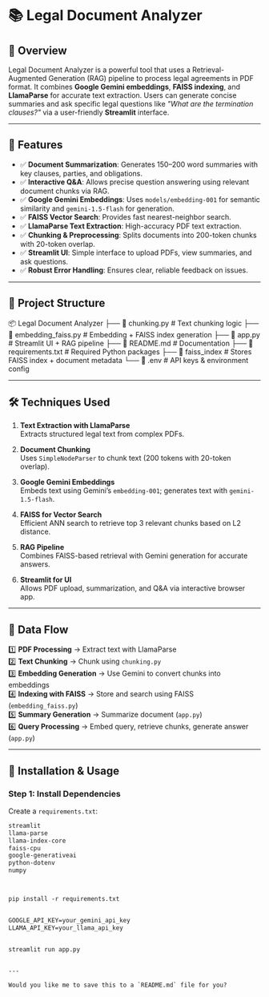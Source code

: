 # 📚 Legal Document Analyzer

## 📌 Overview
Legal Document Analyzer is a powerful tool that uses a Retrieval-Augmented Generation (RAG) pipeline to process legal agreements in PDF format. It combines **Google Gemini embeddings**, **FAISS indexing**, and **LlamaParse** for accurate text extraction. Users can generate concise summaries and ask specific legal questions like _"What are the termination clauses?"_ via a user-friendly **Streamlit** interface.

---

## 🚀 Features

- ✅ **Document Summarization**: Generates 150–200 word summaries with key clauses, parties, and obligations.
- ✅ **Interactive Q&A**: Allows precise question answering using relevant document chunks via RAG.
- ✅ **Google Gemini Embeddings**: Uses `models/embedding-001` for semantic similarity and `gemini-1.5-flash` for generation.
- ✅ **FAISS Vector Search**: Provides fast nearest-neighbor search.
- ✅ **LlamaParse Text Extraction**: High-accuracy PDF text extraction.
- ✅ **Chunking & Preprocessing**: Splits documents into 200-token chunks with 20-token overlap.
- ✅ **Streamlit UI**: Simple interface to upload PDFs, view summaries, and ask questions.
- ✅ **Robust Error Handling**: Ensures clear, reliable feedback on issues.

---

## 📂 Project Structure

📦 Legal Document Analyzer
├── 📄 chunking.py # Text chunking logic
├── 📄 embedding_faiss.py # Embedding + FAISS index generation
├── 📄 app.py # Streamlit UI + RAG pipeline
├── 📄 README.md # Documentation
├── 📄 requirements.txt # Required Python packages
├── 📂 faiss_index # Stores FAISS index + document metadata
└── 📄 .env # API keys & environment config



---

## 🛠️ Techniques Used

1. **Text Extraction with LlamaParse**  
   Extracts structured legal text from complex PDFs.

2. **Document Chunking**  
   Uses `SimpleNodeParser` to chunk text (200 tokens with 20-token overlap).

3. **Google Gemini Embeddings**  
   Embeds text using Gemini’s `embedding-001`; generates text with `gemini-1.5-flash`.

4. **FAISS for Vector Search**  
   Efficient ANN search to retrieve top 3 relevant chunks based on L2 distance.

5. **RAG Pipeline**  
   Combines FAISS-based retrieval with Gemini generation for accurate answers.

6. **Streamlit for UI**  
   Allows PDF upload, summarization, and Q&A via interactive browser app.

---

## 🔁 Data Flow

1️⃣ **PDF Processing** → Extract text with LlamaParse  
2️⃣ **Text Chunking** → Chunk using `chunking.py`  
3️⃣ **Embedding Generation** → Use Gemini to convert chunks into embeddings  
4️⃣ **Indexing with FAISS** → Store and search using FAISS (`embedding_faiss.py`)  
5️⃣ **Summary Generation** → Summarize document (`app.py`)  
6️⃣ **Query Processing** → Embed query, retrieve chunks, generate answer (`app.py`)  

---

## 🔧 Installation & Usage

### Step 1: Install Dependencies

Create a `requirements.txt`:
```txt
streamlit
llama-parse
llama-index-core
faiss-cpu
google-generativeai
python-dotenv
numpy



pip install -r requirements.txt


GOOGLE_API_KEY=your_gemini_api_key
LLAMA_API_KEY=your_llama_api_key


streamlit run app.py


---

Would you like me to save this to a `README.md` file for you?